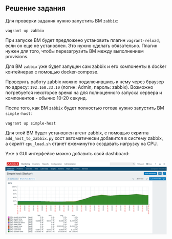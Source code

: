 ## Решение задания

Для проверки задания нужно запустить ВМ `zabbix`:

```
vagrant up zabbix
```

При запуске ВМ будет предложено установить плагин `vagrant-reload`, если он еще не установлен.
Это нужно сделать обязательно. 
Плагин нужен для того, чтобы перезагрузить ВМ между выполнением provisions.

Для ВМ `zabbix` уже будет запущен сам zabbix и его компоненты в docker контейнерах с помощью docker-compose.

Проверить работу zabbix можно подключившись к нему через браузер по адресу: `192.168.33.10` (логин: Admin, пароль: zabbix).
Возможно потребуется некоторое время на для полноценного запуска сервера и компонентов - обычно 10-20 секунд.

После того, как ВМ `zabbix` будет полностью готова нужно запустить ВМ `simple-host`:

```
vagrant up simple-host
```

Для этой ВМ будет установлен агент zabbix, с помощью скрипта `add_host_to_zabbix.py` хост автоматически добавится в систему zabbix, а скрипт `cpu_load.sh` станет ежеминутно создавать нагрузку на CPU.

Уже в GUI интерфейсе можно добавить свой dashboard:

![](dashboard.png)
